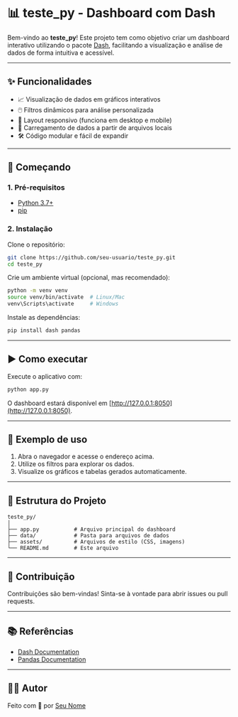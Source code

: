 # 📊 teste_py - Dashboard com Dash

Bem-vindo ao **teste_py**! Este projeto tem como objetivo criar um dashboard interativo utilizando o pacote [Dash](https://dash.plotly.com/), facilitando a visualização e análise de dados de forma intuitiva e acessível.

---

## ✨ Funcionalidades

- 📈 Visualização de dados em gráficos interativos
- 🖱️ Filtros dinâmicos para análise personalizada
- 📱 Layout responsivo (funciona em desktop e mobile)
- 💾 Carregamento de dados a partir de arquivos locais
- 🛠️ Código modular e fácil de expandir

---

## 🚀 Começando

### 1. Pré-requisitos

- [Python 3.7+](https://www.python.org/downloads/)
- [pip](https://pip.pypa.io/en/stable/)

### 2. Instalação

Clone o repositório:
```sh
git clone https://github.com/seu-usuario/teste_py.git
cd teste_py
```

Crie um ambiente virtual (opcional, mas recomendado):
```sh
python -m venv venv
source venv/bin/activate  # Linux/Mac
venv\Scripts\activate     # Windows
```

Instale as dependências:
```sh
pip install dash pandas
```

---

## ▶️ Como executar

Execute o aplicativo com:
```sh
python app.py
```
O dashboard estará disponível em [http://127.0.0.1:8050](http://127.0.0.1:8050).

---

## 📝 Exemplo de uso

1. Abra o navegador e acesse o endereço acima.
2. Utilize os filtros para explorar os dados.
3. Visualize os gráficos e tabelas gerados automaticamente.

---

## 📂 Estrutura do Projeto

```
teste_py/
│
├── app.py           # Arquivo principal do dashboard
├── data/            # Pasta para arquivos de dados
├── assets/          # Arquivos de estilo (CSS, imagens)
└── README.md        # Este arquivo
```

---

## 🤝 Contribuição

Contribuições são bem-vindas! Sinta-se à vontade para abrir issues ou pull requests.

---

## 📚 Referências

- [Dash Documentation](https://dash.plotly.com/)
- [Pandas Documentation](https://pandas.pydata.org/)

---

## 🧑‍💻 Autor

Feito com 💙 por [Seu Nome](https://github.com/seu-usuario)

